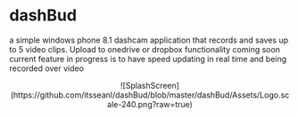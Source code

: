 # dashBud
a simple windows phone 8.1 dashcam application that records and saves up to 5 video clips. Upload to onedrive or dropbox functionality coming soon
current feature in progress is to have speed updating in real time and being recorded over video

<center>![SplashScreen](https://github.com/itsseanl/dashBud/blob/master/dashBud/Assets/Logo.scale-240.png?raw=true)</center>
